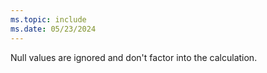 ```yaml
---
ms.topic: include
ms.date: 05/23/2024
---
```


Null values are ignored and don't factor into the calculation.
